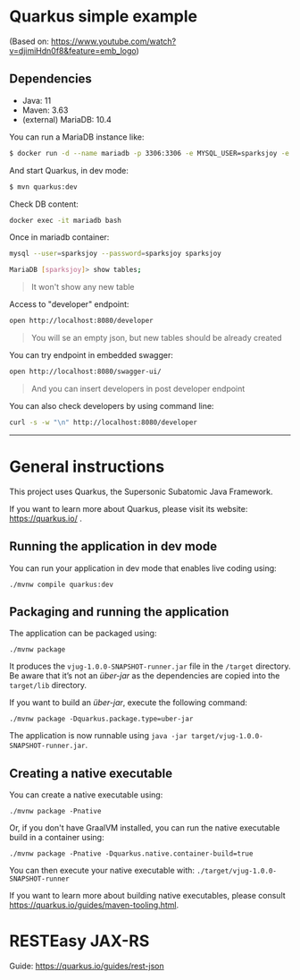 # Quarkus simple example
(Based on: https://www.youtube.com/watch?v=djimiHdn0f8&feature=emb_logo)

## Dependencies
* Java: 11
* Maven: 3.63
* (external) MariaDB: 10.4

You can run a MariaDB instance like:
```bash
$ docker run -d --name mariadb -p 3306:3306 -e MYSQL_USER=sparksjoy -e MYSQL_PASSWORD=sparksjoy -e MYSQL_ROOT_PASSWORD=sparksjoy -e MYSQL_DATABASE=sparksjoy mariadb:10.4
```

And start Quarkus, in dev mode:
```bash
$ mvn quarkus:dev
```

Check DB content:
```bash
docker exec -it mariadb bash
```
Once in mariadb container:
```bash
mysql --user=sparksjoy --password=sparksjoy sparksjoy

MariaDB [sparksjoy]> show tables;
```
> It won't show any new table

Access to "developer" endpoint:
```bash
open http://localhost:8080/developer
```
> You will se an empty json, but new tables should be already created


You can try endpoint in embedded swagger:
```bash
open http://localhost:8080/swagger-ui/
```
> And you can insert developers in post developer endpoint

You can also check developers by using command line:
```bash
curl -s -w "\n" http://localhost:8080/developer
```

---

# General instructions
This project uses Quarkus, the Supersonic Subatomic Java Framework.

If you want to learn more about Quarkus, please visit its website: https://quarkus.io/ .

## Running the application in dev mode

You can run your application in dev mode that enables live coding using:
```shell script
./mvnw compile quarkus:dev
```

## Packaging and running the application

The application can be packaged using:
```shell script
./mvnw package
```
It produces the `vjug-1.0.0-SNAPSHOT-runner.jar` file in the `/target` directory.
Be aware that it’s not an _über-jar_ as the dependencies are copied into the `target/lib` directory.

If you want to build an _über-jar_, execute the following command:
```shell script
./mvnw package -Dquarkus.package.type=uber-jar
```

The application is now runnable using `java -jar target/vjug-1.0.0-SNAPSHOT-runner.jar`.

## Creating a native executable

You can create a native executable using: 
```shell script
./mvnw package -Pnative
```

Or, if you don't have GraalVM installed, you can run the native executable build in a container using: 
```shell script
./mvnw package -Pnative -Dquarkus.native.container-build=true
```

You can then execute your native executable with: `./target/vjug-1.0.0-SNAPSHOT-runner`

If you want to learn more about building native executables, please consult https://quarkus.io/guides/maven-tooling.html.

# RESTEasy JAX-RS

Guide: https://quarkus.io/guides/rest-json


